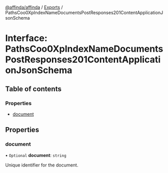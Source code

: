 [@affinda/affinda](../README.md) / [Exports](../modules.md) / PathsCoo0XpIndexNameDocumentsPostResponses201ContentApplicationJsonSchema

# Interface: PathsCoo0XpIndexNameDocumentsPostResponses201ContentApplicationJsonSchema

## Table of contents

### Properties

- [document](PathsCoo0XpIndexNameDocumentsPostResponses201ContentApplicationJsonSchema.md#document)

## Properties

### document

• `Optional` **document**: `string`

Unique identifier for the document.
